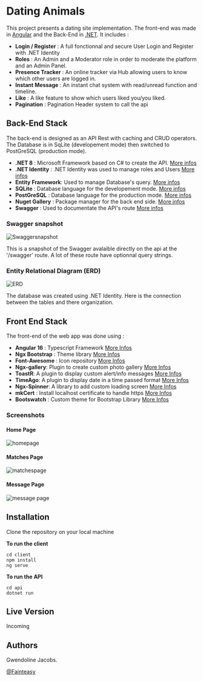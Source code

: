 
# Dating Animals

This project presents a dating site implementation. The front-end was made in [Angular](https://angular.io/) and the Back-End in [.NET](https://learn.microsoft.com/fr-fr/dotnet/). It includes : 
- **Login / Register** : A full fonctionnal and secure User Login and Register with .NET Identity
- **Roles** : An Admin and a Moderator role in order to moderate the platform and an Admin Panel.
- **Presence Tracker** : An online tracker via Hub allowing users to know which other users are logged in.
- **Instant Message** : An instant chat system with read/unread function and timeline.
- **Like** : A like feature to show which users liked you/you liked.
- **Pagination** : Pagination Header system to call the api 



## Back-End Stack
The back-end is designed as an API Rest with caching and CRUD operators. The Database is in SqLite (developement mode) then switched to PostGreSQL (production mode). 

- **.NET 8** : Microsoft Framework based on C# to create the API. [More infos](https://dotnet.microsoft.com/en-us/download/dotnet/8.0)
- **.NET Identity** : .NET Identity was used to manage roles and Users [More infos](https://learn.microsoft.com/fr-fr/aspnet/identity/overview/getting-started/introduction-to-aspnet-identity)
- **Entity Framework**: Used to manage Database's query. [More infos](https://learn.microsoft.com/en-us/ef/)
- **SQLite** : Database language for the developement mode. [More infos](https://www.sqlite.org/index.html) 
- **PostGreSQL** : Database language for the production mode. [More infos](https://www.postgresql.org/)
- **Nuget Gallery** : Package manager for the back end side. [More infos](https://www.nuget.org/)
- **Swagger** : Used to documentate the API's route [More infos](https://swagger.io/)

### Swagger snapshot
![Swaggersnapshot](https://i.ibb.co/W5nn368/swagger.png)

This is a snapshot of the Swagger avalaible directly on the api at the '/swagger' route. A lot of these route have optionnal query strings.

### Entity Relational Diagram (ERD)

![ERD](https://i.ibb.co/wwYQwZk/erd.png)

The database was created using .NET Identity. Here is the connection between the tables and there organization. 




## Front End Stack
The front-end of the web app was done using : 
- **Angular 16** : Typescript Framework [More Infos](https://angular.io/guide/update-to-version-16)
- **Ngx Bootstrap** : Theme library [More Infos](https://valor-software.com/ngx-bootstrap/#/)
- **Font-Awesome** : Icon repository [More Infos](https://fontawesome.com/)
- **Ngx-gallery**: Plugin to create custom photo gallery [More Infos](https://www.npmjs.com/package/ngx-gallery)
- **ToastR**: A plugin to display custom alert/info messages [More Infos](https://github.com/CodeSeven/toastr)
- **TimeAgo**: A plugin to display date in a time passed format [More Infos](https://www.npmjs.com/package/timeago)
- **Ngx-Spinner**: A library to add custom loading screen [More Infos](https://www.npmjs.com/package/ngx-spinner)
- **mkCert** : Install localhost certificate to handle https [More Infos](https://github.com/FiloSottile/mkcert)
- **Bootswatch** : Custom theme for Bootstrap Library [More Infos](https://bootswatch.com/)

### Screenshots

#### Home Page
![homepage](https://i.ibb.co/gjCqgdk/main-screen.png)

#### Matches Page
![matchespage](https://i.ibb.co/LvtKBcS/matches.png)

#### Message Page
![message page](https://i.ibb.co/QdKYsF8/messages.png)
## Installation

Clone the repository on your local machine

**To run the client**
```
cd client
npm install
ng serve

```

**To run the API**
```
cd api
dotnet run

```
## Live Version
Incoming
## Authors

Gwendoline Jacobs.

[@Fainteasy](https://www.github.com/Fainteasy)

